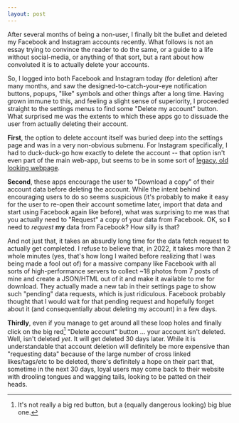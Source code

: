 ```yaml
---
layout: post
---
```


After several months of being a non-user, I finally bit the bullet and deleted
my Facebook and Instagram accounts recently. What follows is not an essay trying
to convince the reader to do the same, or a guide to a life without
social-media, or anything of that sort, but a rant about how convoluted it is to
actually delete your accounts.

So, I logged into both Facebook and Instagram today (for deletion) after many
months, and saw the designed-to-catch-your-eye notification buttons, popups,
"like" symbols and other things after a long time. Having grown immune to this,
and feeling a slight sense of superiority, I proceeded straight to the settings
menus to find some "Delete my account" button. What surprised me was the extents
to which these apps go to dissuade the user from actually deleting their
account.

**First**, the option to delete account itself was buried deep into the settings
page and was in a very non-obvious submenu. For Instagram specifically, I had to
duck-duck-go how exactly to delete the account -- that option isn't even part of
the main web-app, but seems to be in some sort of
[legacy, old looking webpage](https://instagram.com/accounts/remove/request/permanent/).

**Second**, these apps encourage the user to "Download a copy" of their account
data before deleting the account. While the intent behind encouraging users to
do so seems suspicious (it's probably to make it easy for the user to re-open
their account sometime later, import that data and start using Facebook again
like before), what was surprising to me was that you actually need to "Request"
a copy of your data from Facebook. OK, so **I** need to _request_ **my** data
from Facebook? How silly is that?

And not just that, it takes an absurdly long time for the data fetch request to
actually get completed. I refuse to believe that, in 2022, it takes more than 2
whole minutes (yes, that's how long I waited before realizing that I was being
made a fool out of) for a massive company like Facebook with all sorts of
high-performance servers to collect ~18 photos from 7 posts of mine and create a
JSON/HTML out of it and make it available to me for download. They actually made
a new tab in their settings page to show such "pending" data requests, which is
just ridiculous. Facebook probably thought that I would wait for that pending
request and hopefully forget about it (and consequentially about deleting my
account) in a few days.

**Thirdly**, even if you manage to get around all these loop holes and finally
click on the big red[^1] "Delete account" button ... your account isn't deleted.
Well, isn't deleted _yet_. It will get deleted 30 days later. While it is
understandable that account deletion will definitely be more expensive than
"requesting data" because of the large number of cross linked likes/tags/etc to
be deleted, there's definitely a hope on their part that, sometime in the next
30 days, loyal users may come back to their website with drooling tongues and
wagging tails, looking to be patted on their heads.

[^1]:
    It's not really a big red button, but a (equally dangerous looking) big blue
    one.
